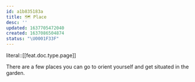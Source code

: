 ```yaml
---
id: a1b835183a
title: 🗺 Place
desc: ''
updated: 1637705472040
created: 1637086504874
status: "\U0001F33F"
---
```


literal::[[feat.doc.type.page]]


There are a few places you can go to orient yourself and get situated in the garden.
